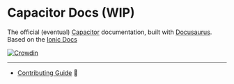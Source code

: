 # Capacitor Docs (WIP)

The official (eventual) [Capacitor](https://capacitorjs.com) documentation, built with [Docusaurus](https://docusaurus.io/). Based on the [Ionic Docs](https://github.com/ionic-team/ionic-docs)

[![Crowdin](https://badges.crowdin.net/ionic-docs/localized.svg)](https://crowdin.com/project/ionic-docs)

---

- [Contributing Guide](./CONTRIBUTING.md) :flashlight: 
<!-- - [Project Board](https://github.com/ionic-team/ionic-docs/projects/3) :pushpin: -->
